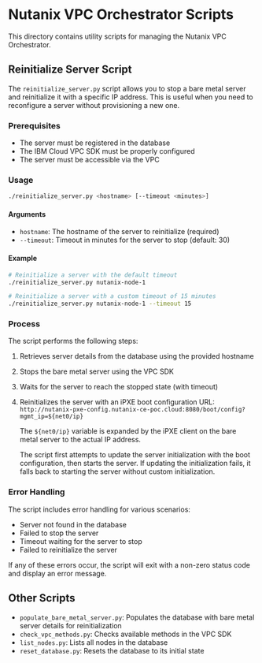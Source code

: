 # Nutanix VPC Orchestrator Scripts

This directory contains utility scripts for managing the Nutanix VPC Orchestrator.

## Reinitialize Server Script

The `reinitialize_server.py` script allows you to stop a bare metal server and reinitialize it with a specific IP address. This is useful when you need to reconfigure a server without provisioning a new one.

### Prerequisites

- The server must be registered in the database
- The IBM Cloud VPC SDK must be properly configured
- The server must be accessible via the VPC

### Usage

```bash
./reinitialize_server.py <hostname> [--timeout <minutes>]
```

#### Arguments

- `hostname`: The hostname of the server to reinitialize (required)
- `--timeout`: Timeout in minutes for the server to stop (default: 30)

#### Example

```bash
# Reinitialize a server with the default timeout
./reinitialize_server.py nutanix-node-1

# Reinitialize a server with a custom timeout of 15 minutes
./reinitialize_server.py nutanix-node-1 --timeout 15
```

### Process

The script performs the following steps:

1. Retrieves server details from the database using the provided hostname
2. Stops the bare metal server using the VPC SDK
3. Waits for the server to reach the stopped state (with timeout)
4. Reinitializes the server with an iPXE boot configuration URL:
   `http://nutanix-pxe-config.nutanix-ce-poc.cloud:8080/boot/config?mgmt_ip=${net0/ip}`
   
   The `${net0/ip}` variable is expanded by the iPXE client on the bare metal server to the actual IP address.
   
   The script first attempts to update the server initialization with the boot configuration, then starts the server.
   If updating the initialization fails, it falls back to starting the server without custom initialization.

### Error Handling

The script includes error handling for various scenarios:

- Server not found in the database
- Failed to stop the server
- Timeout waiting for the server to stop
- Failed to reinitialize the server

If any of these errors occur, the script will exit with a non-zero status code and display an error message.

## Other Scripts

- `populate_bare_metal_server.py`: Populates the database with bare metal server details for reinitialization
- `check_vpc_methods.py`: Checks available methods in the VPC SDK
- `list_nodes.py`: Lists all nodes in the database
- `reset_database.py`: Resets the database to its initial state